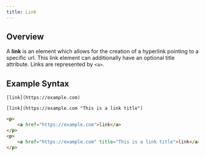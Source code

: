 ```yaml
---
title: Link
---
```


## Overview

A **link** is an element which allows for the creation of a hyperlink pointing to a specific url. This link element can additionally have an optional title attribute. Links are represented by `<a>`.

## Example Syntax

```text
[link](https://example.com)

[link](https://example.com "This is a link title")
```

```html
<p>
    <a href="https://example.com">link</a>
</p>
<p>
    <a href="https://example.com" title="This is a link title">link</a>
</p>
```
